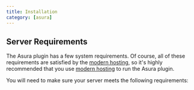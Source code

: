 ```yaml
---
title: Installation
category: [asura]
---
```


## Server Requirements

The Asura plugin has a few system requirements. Of course, all of these requirements are satisfied by the [modern hosting](https://www.digitalocean.com/?refcode=acb41ca21dc2), so it's highly recommended that you use [modern hosting](https://www.digitalocean.com/?refcode=acb41ca21dc2) to run the Asura plugin.

You will need to make sure your server meets the following requirements: